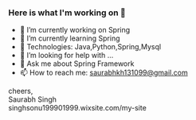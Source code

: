 ### Here is what I'm working on 👋

- 🔭 I’m currently working on Spring 
- 🌱 I’m currently learning Spring 
- 👯 Technologies: Java,Python,Spring,Mysql
- 🤔 I’m looking for help with ...
- 💬 Ask me about Spring Framework
- 📫 How to reach me: saurabhkh131099@gmail.com

cheers,\
Saurabh Singh\
singhsonu199901999.wixsite.com/my-site

